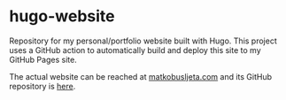 # hugo-website
Repository for my personal/portfolio website built with Hugo. This project uses a GitHub action to automatically build and deploy this site to my GitHub Pages site.

The actual website can be reached at [matkobusljeta.com](https://matkobusljeta.com) and its GitHub repository is [here](https://github.com/matkv/matkv.github.io).
